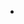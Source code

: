 - ~~~<u>Rintaro Masaoka</u>~~~, Tomohiro Soejima, Haruki Watanabe, "Rigorous lower bound of dynamic critical exponents in critical frustration-free systems", [arxiv:2406.06415](https://arxiv.org/abs/2406.06415)